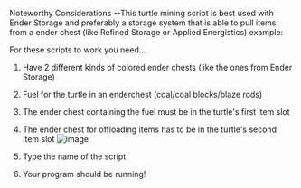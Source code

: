 Noteworthy Considerations
--This turtle mining script is best used with Ender Storage and preferably a storage system that is able to pull items from a ender chest (like Refined Storage or Applied Energistics)
example:


For these scripts to work you need...
1. Have 2 different kinds of colored ender chests (like the ones from Ender Storage)
2. Fuel for the turtle in an enderchest (coal/coal blocks/blaze rods)
3. The ender chest containing the fuel must be in the turtle's first item slot
4. The ender chest for offloading items has to be in the turtle's second item slot
![image](https://github.com/ManiacSpazatron/Mincraft-Turtle-Miner/assets/103073028/2a85cdab-c7ee-4cc9-a75a-2cad84f41646)

5. Type the name of the script
6. Your program should be running!
